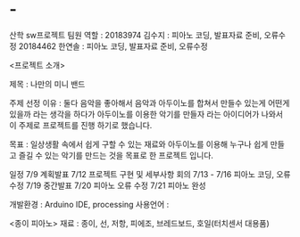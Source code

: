 # -
산학 sw프로젝트
팀원 역할 : 
20183974 김수지 : 피아노 코딩, 발표자료 준비, 오류수정
20184462 한연솔 : 피아노 코딩, 발표자료 준비, 오류수정 

<프로젝트 소개>

제목 : 나만의 미니 밴드

주제 선정 이유 : 둘다 음악을 좋아해서 음악과 아두이노를 합쳐서 만들수 있는게 어떤게 있을까 라는 생각을 하다가 아두이노를 이용한 악기를 만들자 라는 아이디어가 나와서 이 주제로 프로젝트를 진행 하기로 했습니다.

목표 : 일상생활 속에서 쉽게 구할 수 있는 재료와 아두이노를 이용해 누구나 쉽게 만들고 즐길 수 있는 악기를 만드는 것을 목표로 한 프로젝트 입니다.

일정 
7/9 계획발표
7/12 프로젝트 구현 및 세부사항 회의
7/13 - 7/16 피아노 코딩, 오류수정
7/19 중간발표
7/20 피아노 오류 수정
7/21 피아노 완성


개발환경 : Arduino IDE, processing
사용언어 :

<종이 피아노>
재료 : 종이, 선, 저항, 피에조, 브레드보드, 호일(터치센서 대용품) 





